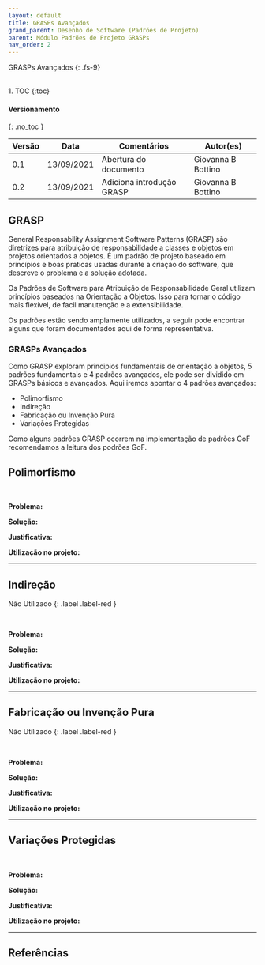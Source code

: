 ```yaml
---
layout: default
title: GRASPs Avançados
grand_parent: Desenho de Software (Padrões de Projeto)
parent: Módulo Padrões de Projeto GRASPs
nav_order: 2
---
```


GRASPs Avançados
{: .fs-9}

<br>
1. TOC
{:toc}

#### Versionamento
{: .no_toc }

| Versão | Data | Comentários | Autor(es) |
| ------ | ---- | ----------- | --------- |
|   0.1  | 13/09/2021  | Abertura do documento | Giovanna B Bottino |
|   0.2  | 13/09/2021  | Adiciona introdução GRASP | Giovanna B Bottino |


## GRASP

General Responsability Assignment Software Patterns (GRASP) são diretrizes para atribuição de responsabilidade a classes e objetos em projetos orientados a objetos. É um padrão de projeto baseado em princípios e boas praticas usadas durante a criação do software, que descreve o problema e a solução adotada. 

Os Padrões de Software para Atribuição de Responsabilidade Geral utilizam princípios baseados na Orientação a Objetos. Isso para tornar o código mais flexível, de facil manutenção e a extensibilidade. 

Os padrões estão sendo amplamente utilizados, a seguir pode encontrar alguns que foram documentados aqui de forma representativa. 

### GRASPs Avançados

Como GRASP exploram principios fundamentais de orientação a objetos, 5 padrões fundamentais e 4 padrões avançados, ele pode ser dividido em GRASPs básicos e avançados. Aqui iremos apontar o 4 padrões avançados:

- Polimorfismo
- Indireção
- Fabricação ou Invenção Pura
- Variações Protegidas

Como alguns padrões GRASP ocorrem na implementação de padrões GoF recomendamos a leitura dos podrões GoF.
 
## Polimorfismo

<br/>

**Problema:**

**Solução:**

**Justificativa:**

**Utilização no projeto:**

<hr/>

## Indireção

Não Utilizado
{: .label .label-red }

<br/>

**Problema:**

**Solução:**

**Justificativa:**

**Utilização no projeto:**

<hr/>

## Fabricação ou Invenção Pura

Não Utilizado
{: .label .label-red }

<br/>

**Problema:**

**Solução:**

**Justificativa:**

**Utilização no projeto:**

<hr/>

## Variações Protegidas

<br/>

**Problema:**

**Solução:**

**Justificativa:**

**Utilização no projeto:**

<hr/>

## Referências
